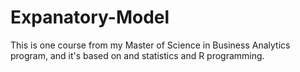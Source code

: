 # Expanatory-Model
This is one course from my Master of Science in Business Analytics program, and it's based on and statistics and  R programming.
